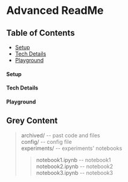 # Advanced ReadMe

## Table of Contents
- [Setup](#setup)
- [Tech Details](#tech_details)
- [Playground](#playground)

#### Setup <a name="setup"></a>
#### Tech Details <a name="tech_details"></a>
#### Playground <a name="playground"></a>


## Grey Content
> archived/ <font color="grey"> -- past code and files </font> <br />
> config/ <font color="grey"> -- config file </font> <br />
> experiments/ <font color="grey"> -- experiments' notebooks </font> <br />
>> notebook1.ipynb <font color="grey"> -- notebook1 </font> <br />
>> notebook2.ipynb <font color="grey"> -- notebook2 </font> <br />
>> notebook3.ipynb <font color="grey"> -- notebook3 </font> <br />
